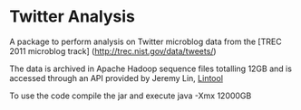 # Twitter Analysis

A package to perform analysis on Twitter microblog data from the [TREC 2011 microblog track] (http://trec.nist.gov/data/tweets/)

The data is archived in Apache Hadoop sequence files totalling 12GB and
is accessed through an API provided by Jeremy Lin, [Lintool](https://github.com/robertpd/twitter-corpus-tools )

To use the code compile the jar and execute
java -Xmx 12000GB 
